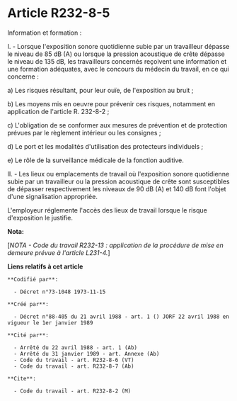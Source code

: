 # Article R232-8-5

Information et formation :

I. - Lorsque l'exposition sonore quotidienne subie par un travailleur dépasse le niveau de 85 dB (A) ou lorsque la pression
acoustique de crête dépasse le niveau de 135 dB, les travailleurs concernés reçoivent une information et une formation
adéquates, avec le concours du médecin du travail, en ce qui concerne :

a) Les risques résultant, pour leur ouïe, de l'exposition au bruit ;

b) Les moyens mis en oeuvre pour prévenir ces risques, notamment en application de l'article R. 232-8-2 ;

c) L'obligation de se conformer aux mesures de prévention et de protection prévues par le règlement intérieur ou les
consignes ;

d) Le port et les modalités d'utilisation des protecteurs individuels ;

e) Le rôle de la surveillance médicale de la fonction auditive.

II. - Les lieux ou emplacements de travail où l'exposition sonore quotidienne subie par un travailleur ou la pression
acoustique de crête sont susceptibles de dépasser respectivement les niveaux de 90 dB (A) et 140 dB font l'objet d'une
signalisation appropriée.

L'employeur réglemente l'accès des lieux de travail lorsque le risque d'exposition le justifie.

**Nota:**

[*NOTA - Code du travail R232-13 : application de la procédure de mise en demeure prévue à l'article L231-4.*]

**Liens relatifs à cet article**

	**Codifié par**:

	  - Décret n°73-1048 1973-11-15

	**Créé par**:

	  - Décret n°88-405 du 21 avril 1988 - art. 1 () JORF 22 avril 1988 en vigueur le 1er janvier 1989

	**Cité par**:

	  - Arrêté du 22 avril 1988 - art. 1 (Ab)
	  - Arrêté du 31 janvier 1989 - art. Annexe (Ab)
	  - Code du travail - art. R232-8-6 (VT)
	  - Code du travail - art. R232-8-7 (Ab)

	**Cite**:

	  - Code du travail - art. R232-8-2 (M)
